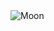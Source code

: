 <!DOCTYPE html>
<html lang="en">
<head>
    <meta charset="UTF-8">
    <meta name="viewport" content="width=device-width, initial-scale=1.0">
    <title>Nome del tuo progetto</title>
</head>
<body>
    <img src="Tony.png" alt="Moon">
</body>
</html>
